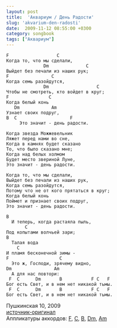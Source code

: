 ```yaml
---
layout: post
title:  'Аквариум / День Радости'
slug: 'akvarium-den-radosti'
date:  2009-11-12 08:55:00 +0300
category: songbook
tags: ["Аквариум"]
---
```


	F                  C
	Когда то, что мы сделали,
	              Dm              C
	Выйдет без печали из наших рук;
	F                C
	Когда семь разойдутся,
	              Dm                  C
	Чтобы не смотреть, кто войдет в круг;
	F               C
	Когда белый конь
	   Dm            Am
	Узнает своих подруг,
	B  C                    F
	     Это значит - день радости.
	
	Когда звезда Можжевельник
	Ляжет перед нами во сне,
	Когда в камнях будет сказано
	То, что было сказано мне;
	Когда над белых холмом
	Будет место звериной Луне,
	Это значит - день радости.
	
	Когда то, что мы сделали,
	Выйдет без печали из наших рук,
	Когда семь разойдутся,
	Потому что не от кого прятаться в круг;
	Когда белый конь
	Поймет и признает своих подруг,
	Это значит - день радости.
	
	B
	  И теперь, когда растаяла пыль,
	       C
	Под копытами волчьей зари;
	B
	  Талая вода
	    C
	И пламя бесконечной зимы -
	F                   C
	  Это ж, Господи, зрячему видно,
	Dm                Am
	  А для нас повтори:
	 F  C      Dm       B           F C   F
	Бог есть Свет, и в нем нет никакой тьмы.
	 F  C      Dm       B           F C   F
	Бог есть Свет, и в нем нет никакой тьмы.

Пушкинская 10,  2009  
[источник-оригинал](http://aquarium.ru/discography/pushkinskaya10.html#@11)  
Аппликатуры аккордов: [F](/chords/#F), [C](/chords/#C), [B](/chords/#B), [Dm](/chords/#Dm), [Am](/chords/#Am)

